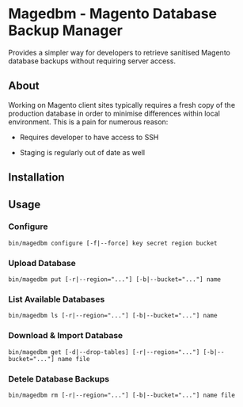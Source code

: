 # Magedbm - Magento Database Backup Manager

Provides a simpler way for developers to retrieve sanitised Magento database backups without requiring server access.

## About

Working on Magento client sites typically requires a fresh copy of the production database in order to minimise differences
within local environment.  This is a pain for numerous reason:

- Requires developer to have access to SSH

- Staging is regularly out of date as well 


## Installation



## Usage

### Configure

`bin/magedbm configure [-f|--force] key secret region bucket`

### Upload Database

`bin/magedbm put [-r|--region="..."] [-b|--bucket="..."] name`

### List Available Databases

`bin/magedbm ls [-r|--region="..."] [-b|--bucket="..."] name`

### Download & Import Database

`bin/magedbm get [-d|--drop-tables] [-r|--region="..."] [-b|--bucket="..."] name file`

### Detele Database Backups

`bin/magedbm rm [-r|--region="..."] [-b|--bucket="..."] name file`